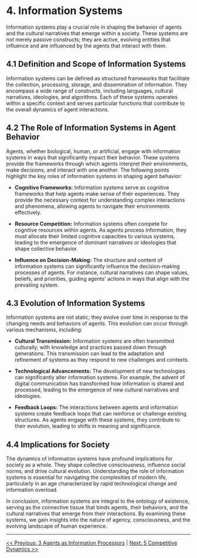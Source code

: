 # **4. Information Systems**

Information systems play a crucial role in shaping the behavior of agents and the cultural narratives that emerge within a society. These systems are not merely passive constructs; they are active, evolving entities that influence and are influenced by the agents that interact with them. 

## **4.1 Definition and Scope of Information Systems**

Information systems can be defined as structured frameworks that facilitate the collection, processing, storage, and dissemination of information. They encompass a wide range of constructs, including languages, cultural narratives, ideologies, and algorithms. Each of these systems operates within a specific context and serves particular functions that contribute to the overall dynamics of agent interactions.

## **4.2 The Role of Information Systems in Agent Behavior**

Agents, whether biological, human, or artificial, engage with information systems in ways that significantly impact their behavior. These systems provide the frameworks through which agents interpret their environments, make decisions, and interact with one another. The following points highlight the key roles of information systems in shaping agent behavior:

- **Cognitive Frameworks:** Information systems serve as cognitive frameworks that help agents make sense of their experiences. They provide the necessary context for understanding complex interactions and phenomena, allowing agents to navigate their environments effectively.

- **Resource Competition:** Information systems often compete for cognitive resources within agents. As agents process information, they must allocate their limited cognitive capacities to various systems, leading to the emergence of dominant narratives or ideologies that shape collective behavior.

- **Influence on Decision-Making:** The structure and content of information systems can significantly influence the decision-making processes of agents. For instance, cultural narratives can shape values, beliefs, and priorities, guiding agents' actions in ways that align with the prevailing system.

## **4.3 Evolution of Information Systems**

Information systems are not static; they evolve over time in response to the changing needs and behaviors of agents. This evolution can occur through various mechanisms, including:

- **Cultural Transmission:** Information systems are often transmitted culturally, with knowledge and practices passed down through generations. This transmission can lead to the adaptation and refinement of systems as they respond to new challenges and contexts.

- **Technological Advancements:** The development of new technologies can significantly alter information systems. For example, the advent of digital communication has transformed how information is shared and processed, leading to the emergence of new cultural narratives and ideologies.

- **Feedback Loops:** The interactions between agents and information systems create feedback loops that can reinforce or challenge existing structures. As agents engage with these systems, they contribute to their evolution, leading to shifts in meaning and significance.

## **4.4 Implications for Society**

The dynamics of information systems have profound implications for society as a whole. They shape collective consciousness, influence social norms, and drive cultural evolution. Understanding the role of information systems is essential for navigating the complexities of modern life, particularly in an age characterized by rapid technological change and information overload.

In conclusion, information systems are integral to the ontology of existence, serving as the connective tissue that binds agents, their behaviors, and the cultural narratives that emerge from their interactions. By examining these systems, we gain insights into the nature of agency, consciousness, and the evolving landscape of human experience.

---

[<< Previous: 3 Agents as Information Processors](3-agents-as-information-processors.md) | [Next: 5 Competitive Dynamics >>](5-competitive-dynamics.md)